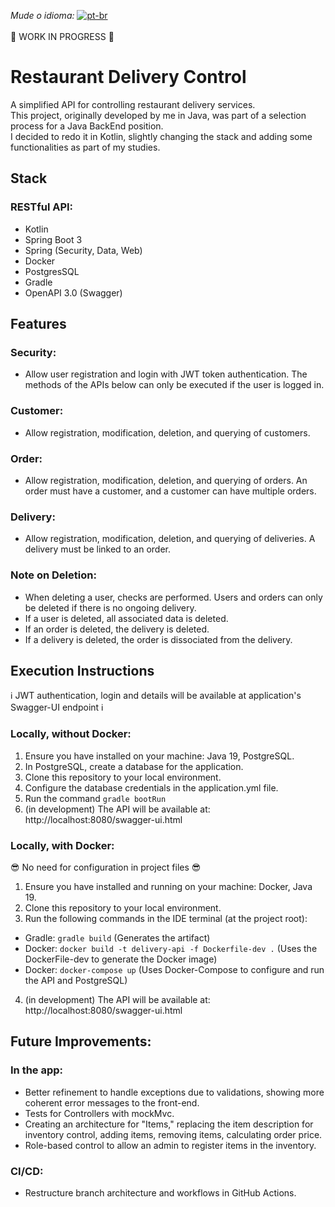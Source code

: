 *Mude o idioma:* [![pt-br](https://img.shields.io/badge/lang-pt--br-green.svg)](https://github.com/fabramattos/ApiDelivery/blob/main/README_pt-BR.md)<br>
<br>
🚧 WORK IN PROGRESS 🚧

# Restaurant Delivery Control
A simplified API for controlling restaurant delivery services.<br>
This project, originally developed by me in Java, was part of a selection process for a Java BackEnd position.<br>
I decided to redo it in Kotlin, slightly changing the stack and adding some functionalities as part of my studies.<br>

## Stack
### RESTful API:
- Kotlin
- Spring Boot 3
- Spring (Security, Data, Web)
- Docker
- PostgresSQL
- Gradle
- OpenAPI 3.0 (Swagger)

## Features
### Security:
- Allow user registration and login with JWT token authentication. The methods of the APIs below can only be executed if the user is logged in.
### Customer:
- Allow registration, modification, deletion, and querying of customers.
### Order:
- Allow registration, modification, deletion, and querying of orders. An order must have a customer, and a customer can have multiple orders.
### Delivery:
- Allow registration, modification, deletion, and querying of deliveries. A delivery must be linked to an order.
### Note on Deletion:
- When deleting a user, checks are performed. Users and orders can only be deleted if there is no ongoing delivery.<br>
- If a user is deleted, all associated data is deleted.<br>
- If an order is deleted, the delivery is deleted.<br>
- If a delivery is deleted, the order is dissociated from the delivery.<br>

## Execution Instructions
ℹ️ JWT authentication, login and details will be available at application's Swagger-UI endpoint ℹ️

### Locally, without Docker:
1. Ensure you have installed on your machine: Java 19, PostgreSQL.
2. In PostgreSQL, create a database for the application.
3. Clone this repository to your local environment.
4. Configure the database credentials in the application.yml file.
5. Run the command ```gradle bootRun```
6. (in development) The API will be available at: http://localhost:8080/swagger-ui.html


### Locally, with Docker:
😎 No need for configuration in project files 😎

1. Ensure you have installed and running on your machine: Docker, Java 19.
2. Clone this repository to your local environment.
3. Run the following commands in the IDE terminal (at the project root):
- Gradle: ```gradle build``` (Generates the artifact)
- Docker: ```docker build -t delivery-api -f Dockerfile-dev .``` (Uses the DockerFile-dev to generate the Docker image)
- Docker: ```docker-compose up``` (Uses Docker-Compose to configure and run the API and PostgreSQL)
4. (in development) The API will be available at: http://localhost:8080/swagger-ui.html


## Future Improvements:
### In the app:
- Better refinement to handle exceptions due to validations, showing more coherent error messages to the front-end.
- Tests for Controllers with mockMvc.
- Creating an architecture for "Items," replacing the item description for inventory control, adding items, removing items, calculating order price.
- Role-based control to allow an admin to register items in the inventory.
### CI/CD:
- Restructure branch architecture and workflows in GitHub Actions.

